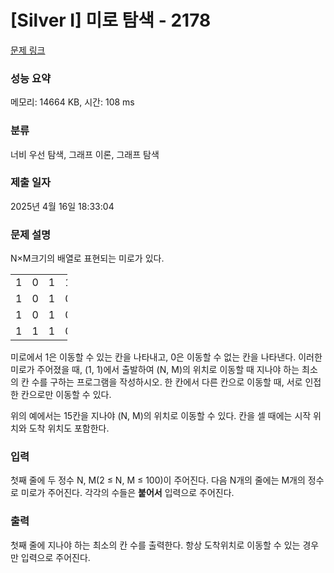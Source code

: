 # [Silver I] 미로 탐색 - 2178 

[문제 링크](https://www.acmicpc.net/problem/2178) 

### 성능 요약

메모리: 14664 KB, 시간: 108 ms

### 분류

너비 우선 탐색, 그래프 이론, 그래프 탐색

### 제출 일자

2025년 4월 16일 18:33:04

### 문제 설명

<p>N×M크기의 배열로 표현되는 미로가 있다.</p>

<table class="table table-bordered" style="width:18%">
	<tbody>
		<tr>
			<td style="width:3%">1</td>
			<td style="width:3%">0</td>
			<td style="width:3%">1</td>
			<td style="width:3%">1</td>
			<td style="width:3%">1</td>
			<td style="width:3%">1</td>
		</tr>
		<tr>
			<td>1</td>
			<td>0</td>
			<td>1</td>
			<td>0</td>
			<td>1</td>
			<td>0</td>
		</tr>
		<tr>
			<td>1</td>
			<td>0</td>
			<td>1</td>
			<td>0</td>
			<td>1</td>
			<td>1</td>
		</tr>
		<tr>
			<td>1</td>
			<td>1</td>
			<td>1</td>
			<td>0</td>
			<td>1</td>
			<td>1</td>
		</tr>
	</tbody>
</table>

<p>미로에서 1은 이동할 수 있는 칸을 나타내고, 0은 이동할 수 없는 칸을 나타낸다. 이러한 미로가 주어졌을 때, (1, 1)에서 출발하여 (N, M)의 위치로 이동할 때 지나야 하는 최소의 칸 수를 구하는 프로그램을 작성하시오. 한 칸에서 다른 칸으로 이동할 때, 서로 인접한 칸으로만 이동할 수 있다.</p>

<p>위의 예에서는 15칸을 지나야 (N, M)의 위치로 이동할 수 있다. 칸을 셀 때에는 시작 위치와 도착 위치도 포함한다.</p>

### 입력 

 <p>첫째 줄에 두 정수 N, M(2 ≤ N, M ≤ 100)이 주어진다. 다음 N개의 줄에는 M개의 정수로 미로가 주어진다. 각각의 수들은 <strong>붙어서</strong> 입력으로 주어진다.</p>

### 출력 

 <p>첫째 줄에 지나야 하는 최소의 칸 수를 출력한다. 항상 도착위치로 이동할 수 있는 경우만 입력으로 주어진다.</p>

